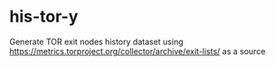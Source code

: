 # his-tor-y
Generate TOR exit nodes history dataset using https://metrics.torproject.org/collector/archive/exit-lists/ as a source